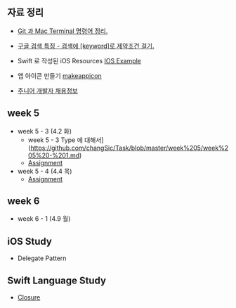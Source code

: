## 자료 정리
* [Git 과 Mac Terminal 명령어 정리.](<https://github.com/changSic/Task/wiki/Git-%EA%B3%BC-Mac-Terminal-%EB%AA%85%EB%A0%B9%EC%96%B4-%EC%A0%95%EB%A6%AC.>)
* [구글 검색 특징 - 검색에 [keyword]로 제약조건 걸기.](https://github.com/changSic/Task/wiki/%EA%B5%AC%EA%B8%80-%EA%B2%80%EC%83%89-%ED%8A%B9%EC%A7%95)


* Swift 로 작성된 iOS Resources [IOS Example](https://iosexample.com/)
* 앱 아이콘 만들기 [makeappicon](https://makeappicon.com)
* [주니어 개발자 채용정보](<https://github.com/jojoldu/junior-recruit-scheduler>)

## week 5

* week 5 - 3 (4.2 화)
  * week 5 - 3 Type 에 대해서](https://github.com/changSic/Task/blob/master/week%205/week%205%20-%201.md)
  * [Assignment]()
* week 5 - 4 (4.4 목)
  * [Assignment]()

## week 6
* week 6 - 1 (4.9 월)



## iOS Study

* Delegate Pattern

## Swift Language Study

* [Closure](https://github.com/changSic/Task/wiki/Closures)


